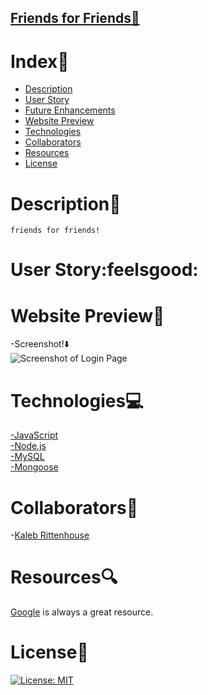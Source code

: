 ## [Friends for Friends:rocket:](heroku-link-here)


# Index:card_index:

  - [Description](#description)
  - [User Story](#user-story)
  - [Future Enhancements](#future-enhancements)
  - [Website Preview](#website-preview)
  - [Technologies](#technologies)
  - [Collaborators](#collaborators)
  - [Resources](#resources)
  - [License](#license)


# Description:book:

```
friends for friends!
```

# User Story:feelsgood:

 

# Website Preview:movie_camera:
-Screenshot!:arrow_down:<br>
![Screenshot of Login Page]()<br>


# Technologies:computer:
[-JavaScript](https://developer.mozilla.org/en-US/docs/Web/JavaScript)<br>
[-Node.js](https://nodejs.org/en/)<br>
[-MySQL](https://www.mysql.com/)<br>
[-Mongoose](https://mongoosejs.com/)

# Collaborators:muscle:
-[Kaleb Rittenhouse](https://github.com/kalebritt)<br>

# Resources:mag:
[Google](https://www.google.com/) is always a great resource.

# License:key:
[![License: MIT](https://img.shields.io/badge/License-MIT-yellow.svg)](https://opensource.org/licenses/MIT)

